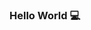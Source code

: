 ### Hello World 💻

<!--
**jumodada/jumodada** is a ✨ _special_ ✨ repository because its `README.md` (this file) appears on your GitHub profile.

